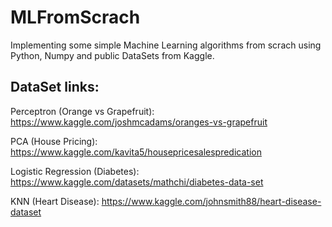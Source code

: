 # MLFromScrach
Implementing some simple Machine Learning algorithms from scrach using Python, Numpy and public DataSets from Kaggle.

## DataSet links:

Perceptron (Orange vs Grapefruit): https://www.kaggle.com/joshmcadams/oranges-vs-grapefruit  

PCA (House Pricing): https://www.kaggle.com/kavita5/housepricesalespredication  

Logistic Regression (Diabetes): https://www.kaggle.com/datasets/mathchi/diabetes-data-set  

KNN (Heart Disease): https://www.kaggle.com/johnsmith88/heart-disease-dataset  
